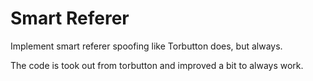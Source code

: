 Smart Referer
=============

Implement smart referer spoofing like Torbutton does, but always.

The code is took out from torbutton and improved a bit to always work.

